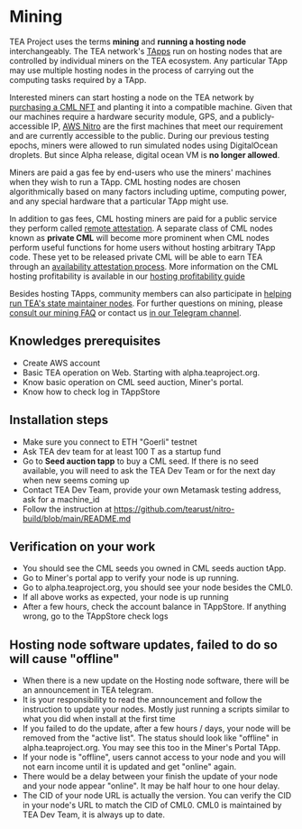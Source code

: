 # Mining

TEA Project uses the terms **mining** and **running a hosting node** interchangeably. The TEA network's [TApps](_5_tapps/README.md) run on hosting nodes that are controlled by individual miners on the TEA ecosystem. Any particular TApp may use multiple hosting nodes in the process of carrying out the computing tasks required by a TApp.

Interested miners can start hosting a node on the TEA network by [purchasing a CML NFT](../_3_token/cml-tokens/Marketplace-Auctions.md) and planting it into a compatible machine. Given that our machines require a hardware security module, GPS, and a publicly-accessible IP, [AWS Nitro](https://aws.amazon.com/ec2/nitro/) are the first machines that meet our requirement and are currently accessible to the public. During our previous testing epochs, miners were allowed to run simulated nodes using DigitalOcean droplets. But since Alpha release, digital ocean VM is **no longer allowed**.

Miners are paid a gas fee by end-users who use the miners' machines when they wish to run a TApp. CML hosting nodes are chosen algorithmically based on many factors including uptime, computing power, and any special hardware that a particular TApp might use. 

In addition to gas fees, CML hosting miners are paid for a public service they perform called [remote attestation](remote-attestation.md). A separate class of CML nodes known as **private CML** will become more prominent when CML nodes perform useful functions for home users without hosting arbitrary TApp code. These yet to be released private CML will be able to earn TEA through an [availability attestation process](availability-attestation.md). More information on the CML hosting profitability is available in our [hosting profitability guide](hosting_profitability.md)

Besides hosting TApps, community members can also participate in [helping run TEA's state maintainer nodes](state-maintainer-nodes.md). For further questions on mining, please [consult our mining FAQ](FAQ-Mining.md) or contact us [in our Telegram channel](https://t.me/teaprojectorg).

## Knowledges prerequisites

* Create AWS account
* Basic TEA operation on Web. Starting with alpha.teaproject.org. 
* Know basic operation on CML seed auction, Miner's portal.
* Know how to check log in TAppStore

## Installation steps

* Make sure you connect to ETH "Goerli"  testnet
* Ask TEA dev team for at least 100 T as a startup fund
* Go to **Seed auction tapp** to buy a CML seed. If there is no seed available, you will need to ask the TEA Dev Team or for the next day when new seems coming up
* Contact TEA Dev Team, provide your own Metamask testing address, ask for  a machine_id
* Follow the instruction at https://github.com/tearust/nitro-build/blob/main/README.md

## Verification on your work

* You should see the CML seeds you owned in CML seeds auction tApp.
* Go to Miner's portal app to verify your node is up running.
* Go to alpha.teaproject.org, you should see your node besides the CML0. 
* If all above works as expected, your node is up running
* After a few hours, check the account balance in TAppStore.  If anything wrong, go to the TAppStore check logs

## Hosting node software updates, failed to do so will cause "offline"

* When there is a new update on the Hosting node software, there will be an announcement in TEA telegram. 
* It is your responsibility to read the announcement and follow the instruction to update your nodes. Mostly just running a scripts similar to what you did when install at the first time
* If you failed to do the update, after a few hours / days, your node will be removed from the "active list". The status should look like "offline" in alpha.teaproject.org. You may see this too in the Miner's Portal TApp. 
* If your node is "offline", users cannot access to your node and you will not earn income until it is updated and get  "online" again. 
* There would be a delay between your finish the update of your node and your node appear "online". It may be half hour to one hour delay.
* The CID of your node URL is actually the version. You can verify the CID in your node's URL to match the CID of CML0. CML0 is maintained by TEA Dev Team, it is always up to date.
